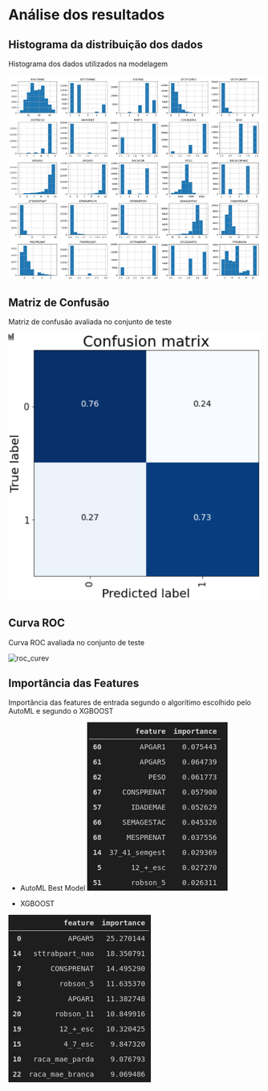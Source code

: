 # Análise dos resultados

## Histograma da distribuição dos dados
Histograma dos dados utilizados na modelagem


![data_histograms](./assets/figures/cardiopatias_congenitas/data_histograms.png)

## Matriz de Confusão
Matriz de confusão avaliada no conjunto de teste

![matriz_confusao](./assets/figures/cardiopatias_congenitas/matriz_confusao.png)


## Curva ROC
Curva ROC avaliada no conjunto de teste

![roc_curev](./assets/figures/cardiopatias_congenitas/roc_curev.png)


## Importância das Features
Importância das features de entrada segundo o algorítimo escolhido pelo AutoML e segundo o XGBOOST

* AutoML Best Model
![feature_importance_automl](./assets/figures/cardiopatias_congenitas/feature_importance_automl.png)

* XGBOOST

![feature_importance_automl](./assets/figures/cardiopatias_congenitas/feature_importance_xgboost.png)